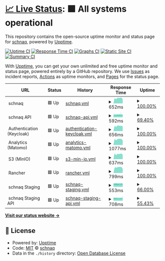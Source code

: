 # [📈 Live Status](https://status.schnaq.com): <!--live status--> **🟩 All systems operational**

This repository contains the open-source uptime monitor and status page for [schnaq](https://schnaq.com), powered by [Upptime](https://github.com/upptime/upptime).

[![Uptime CI](https://github.com/schnaq/status/workflows/Uptime%20CI/badge.svg)](https://github.com/schnaq/status/actions?query=workflow%3A%22Uptime+CI%22)
[![Response Time CI](https://github.com/schnaq/status/workflows/Response%20Time%20CI/badge.svg)](https://github.com/schnaq/status/actions?query=workflow%3A%22Response+Time+CI%22)
[![Graphs CI](https://github.com/schnaq/status/workflows/Graphs%20CI/badge.svg)](https://github.com/schnaq/status/actions?query=workflow%3A%22Graphs+CI%22)
[![Static Site CI](https://github.com/schnaq/status/workflows/Static%20Site%20CI/badge.svg)](https://github.com/schnaq/status/actions?query=workflow%3A%22Static+Site+CI%22)
[![Summary CI](https://github.com/schnaq/status/workflows/Summary%20CI/badge.svg)](https://github.com/schnaq/status/actions?query=workflow%3A%22Summary+CI%22)

With [Upptime](https://upptime.js.org), you can get your own unlimited and free uptime monitor and status page, powered entirely by a GitHub repository. We use [Issues](https://github.com/schnaq/status/issues) as incident reports, [Actions](https://github.com/schnaq/status/actions) as uptime monitors, and [Pages](https://status.schnaq.com) for the status page.

<!--start: status pages-->
<!-- This summary is generated by Upptime (https://github.com/upptime/upptime) -->
<!-- Do not edit this manually, your changes will be overwritten -->
<!-- prettier-ignore -->
| URL | Status | History | Response Time | Uptime |
| --- | ------ | ------- | ------------- | ------ |
| <img alt="" src="https://favicons.githubusercontent.com/null" height="13"> schnaq | 🟩 Up | [schnaq.yml](https://github.com/schnaq/status/commits/HEAD/history/schnaq.yml) | <details><summary><img alt="Response time graph" src="./graphs/schnaq/response-time-week.png" height="20"> 652ms</summary><br><a href="https://status.schnaq.com/history/schnaq"><img alt="Response time 747" src="https://img.shields.io/endpoint?url=https%3A%2F%2Fraw.githubusercontent.com%2Fschnaq%2Fstatus%2FHEAD%2Fapi%2Fschnaq%2Fresponse-time.json"></a><br><a href="https://status.schnaq.com/history/schnaq"><img alt="24-hour response time 530" src="https://img.shields.io/endpoint?url=https%3A%2F%2Fraw.githubusercontent.com%2Fschnaq%2Fstatus%2FHEAD%2Fapi%2Fschnaq%2Fresponse-time-day.json"></a><br><a href="https://status.schnaq.com/history/schnaq"><img alt="7-day response time 652" src="https://img.shields.io/endpoint?url=https%3A%2F%2Fraw.githubusercontent.com%2Fschnaq%2Fstatus%2FHEAD%2Fapi%2Fschnaq%2Fresponse-time-week.json"></a><br><a href="https://status.schnaq.com/history/schnaq"><img alt="30-day response time 747" src="https://img.shields.io/endpoint?url=https%3A%2F%2Fraw.githubusercontent.com%2Fschnaq%2Fstatus%2FHEAD%2Fapi%2Fschnaq%2Fresponse-time-month.json"></a><br><a href="https://status.schnaq.com/history/schnaq"><img alt="1-year response time 747" src="https://img.shields.io/endpoint?url=https%3A%2F%2Fraw.githubusercontent.com%2Fschnaq%2Fstatus%2FHEAD%2Fapi%2Fschnaq%2Fresponse-time-year.json"></a></details> | <details><summary><a href="https://status.schnaq.com/history/schnaq">100.00%</a></summary><a href="https://status.schnaq.com/history/schnaq"><img alt="All-time uptime 100.00%" src="https://img.shields.io/endpoint?url=https%3A%2F%2Fraw.githubusercontent.com%2Fschnaq%2Fstatus%2FHEAD%2Fapi%2Fschnaq%2Fuptime.json"></a><br><a href="https://status.schnaq.com/history/schnaq"><img alt="24-hour uptime 100.00%" src="https://img.shields.io/endpoint?url=https%3A%2F%2Fraw.githubusercontent.com%2Fschnaq%2Fstatus%2FHEAD%2Fapi%2Fschnaq%2Fuptime-day.json"></a><br><a href="https://status.schnaq.com/history/schnaq"><img alt="7-day uptime 100.00%" src="https://img.shields.io/endpoint?url=https%3A%2F%2Fraw.githubusercontent.com%2Fschnaq%2Fstatus%2FHEAD%2Fapi%2Fschnaq%2Fuptime-week.json"></a><br><a href="https://status.schnaq.com/history/schnaq"><img alt="30-day uptime 100.00%" src="https://img.shields.io/endpoint?url=https%3A%2F%2Fraw.githubusercontent.com%2Fschnaq%2Fstatus%2FHEAD%2Fapi%2Fschnaq%2Fuptime-month.json"></a><br><a href="https://status.schnaq.com/history/schnaq"><img alt="1-year uptime 100.00%" src="https://img.shields.io/endpoint?url=https%3A%2F%2Fraw.githubusercontent.com%2Fschnaq%2Fstatus%2FHEAD%2Fapi%2Fschnaq%2Fuptime-year.json"></a></details>
| <img alt="" src="https://favicons.githubusercontent.com/null" height="13"> schnaq API | 🟩 Up | [schnaq-api.yml](https://github.com/schnaq/status/commits/HEAD/history/schnaq-api.yml) | <details><summary><img alt="Response time graph" src="./graphs/schnaq-api/response-time-week.png" height="20"> 592ms</summary><br><a href="https://status.schnaq.com/history/schnaq-api"><img alt="Response time 587" src="https://img.shields.io/endpoint?url=https%3A%2F%2Fraw.githubusercontent.com%2Fschnaq%2Fstatus%2FHEAD%2Fapi%2Fschnaq-api%2Fresponse-time.json"></a><br><a href="https://status.schnaq.com/history/schnaq-api"><img alt="24-hour response time 578" src="https://img.shields.io/endpoint?url=https%3A%2F%2Fraw.githubusercontent.com%2Fschnaq%2Fstatus%2FHEAD%2Fapi%2Fschnaq-api%2Fresponse-time-day.json"></a><br><a href="https://status.schnaq.com/history/schnaq-api"><img alt="7-day response time 592" src="https://img.shields.io/endpoint?url=https%3A%2F%2Fraw.githubusercontent.com%2Fschnaq%2Fstatus%2FHEAD%2Fapi%2Fschnaq-api%2Fresponse-time-week.json"></a><br><a href="https://status.schnaq.com/history/schnaq-api"><img alt="30-day response time 587" src="https://img.shields.io/endpoint?url=https%3A%2F%2Fraw.githubusercontent.com%2Fschnaq%2Fstatus%2FHEAD%2Fapi%2Fschnaq-api%2Fresponse-time-month.json"></a><br><a href="https://status.schnaq.com/history/schnaq-api"><img alt="1-year response time 587" src="https://img.shields.io/endpoint?url=https%3A%2F%2Fraw.githubusercontent.com%2Fschnaq%2Fstatus%2FHEAD%2Fapi%2Fschnaq-api%2Fresponse-time-year.json"></a></details> | <details><summary><a href="https://status.schnaq.com/history/schnaq-api">69.40%</a></summary><a href="https://status.schnaq.com/history/schnaq-api"><img alt="All-time uptime 75.81%" src="https://img.shields.io/endpoint?url=https%3A%2F%2Fraw.githubusercontent.com%2Fschnaq%2Fstatus%2FHEAD%2Fapi%2Fschnaq-api%2Fuptime.json"></a><br><a href="https://status.schnaq.com/history/schnaq-api"><img alt="24-hour uptime 56.54%" src="https://img.shields.io/endpoint?url=https%3A%2F%2Fraw.githubusercontent.com%2Fschnaq%2Fstatus%2FHEAD%2Fapi%2Fschnaq-api%2Fuptime-day.json"></a><br><a href="https://status.schnaq.com/history/schnaq-api"><img alt="7-day uptime 69.40%" src="https://img.shields.io/endpoint?url=https%3A%2F%2Fraw.githubusercontent.com%2Fschnaq%2Fstatus%2FHEAD%2Fapi%2Fschnaq-api%2Fuptime-week.json"></a><br><a href="https://status.schnaq.com/history/schnaq-api"><img alt="30-day uptime 75.81%" src="https://img.shields.io/endpoint?url=https%3A%2F%2Fraw.githubusercontent.com%2Fschnaq%2Fstatus%2FHEAD%2Fapi%2Fschnaq-api%2Fuptime-month.json"></a><br><a href="https://status.schnaq.com/history/schnaq-api"><img alt="1-year uptime 75.81%" src="https://img.shields.io/endpoint?url=https%3A%2F%2Fraw.githubusercontent.com%2Fschnaq%2Fstatus%2FHEAD%2Fapi%2Fschnaq-api%2Fuptime-year.json"></a></details>
| <img alt="" src="https://favicons.githubusercontent.com/null" height="13"> Authentication (Keycloak) | 🟩 Up | [authentication-keycloak.yml](https://github.com/schnaq/status/commits/HEAD/history/authentication-keycloak.yml) | <details><summary><img alt="Response time graph" src="./graphs/authentication-keycloak/response-time-week.png" height="20"> 656ms</summary><br><a href="https://status.schnaq.com/history/authentication-keycloak"><img alt="Response time 658" src="https://img.shields.io/endpoint?url=https%3A%2F%2Fraw.githubusercontent.com%2Fschnaq%2Fstatus%2FHEAD%2Fapi%2Fauthentication-keycloak%2Fresponse-time.json"></a><br><a href="https://status.schnaq.com/history/authentication-keycloak"><img alt="24-hour response time 627" src="https://img.shields.io/endpoint?url=https%3A%2F%2Fraw.githubusercontent.com%2Fschnaq%2Fstatus%2FHEAD%2Fapi%2Fauthentication-keycloak%2Fresponse-time-day.json"></a><br><a href="https://status.schnaq.com/history/authentication-keycloak"><img alt="7-day response time 656" src="https://img.shields.io/endpoint?url=https%3A%2F%2Fraw.githubusercontent.com%2Fschnaq%2Fstatus%2FHEAD%2Fapi%2Fauthentication-keycloak%2Fresponse-time-week.json"></a><br><a href="https://status.schnaq.com/history/authentication-keycloak"><img alt="30-day response time 658" src="https://img.shields.io/endpoint?url=https%3A%2F%2Fraw.githubusercontent.com%2Fschnaq%2Fstatus%2FHEAD%2Fapi%2Fauthentication-keycloak%2Fresponse-time-month.json"></a><br><a href="https://status.schnaq.com/history/authentication-keycloak"><img alt="1-year response time 658" src="https://img.shields.io/endpoint?url=https%3A%2F%2Fraw.githubusercontent.com%2Fschnaq%2Fstatus%2FHEAD%2Fapi%2Fauthentication-keycloak%2Fresponse-time-year.json"></a></details> | <details><summary><a href="https://status.schnaq.com/history/authentication-keycloak">100.00%</a></summary><a href="https://status.schnaq.com/history/authentication-keycloak"><img alt="All-time uptime 100.00%" src="https://img.shields.io/endpoint?url=https%3A%2F%2Fraw.githubusercontent.com%2Fschnaq%2Fstatus%2FHEAD%2Fapi%2Fauthentication-keycloak%2Fuptime.json"></a><br><a href="https://status.schnaq.com/history/authentication-keycloak"><img alt="24-hour uptime 100.00%" src="https://img.shields.io/endpoint?url=https%3A%2F%2Fraw.githubusercontent.com%2Fschnaq%2Fstatus%2FHEAD%2Fapi%2Fauthentication-keycloak%2Fuptime-day.json"></a><br><a href="https://status.schnaq.com/history/authentication-keycloak"><img alt="7-day uptime 100.00%" src="https://img.shields.io/endpoint?url=https%3A%2F%2Fraw.githubusercontent.com%2Fschnaq%2Fstatus%2FHEAD%2Fapi%2Fauthentication-keycloak%2Fuptime-week.json"></a><br><a href="https://status.schnaq.com/history/authentication-keycloak"><img alt="30-day uptime 100.00%" src="https://img.shields.io/endpoint?url=https%3A%2F%2Fraw.githubusercontent.com%2Fschnaq%2Fstatus%2FHEAD%2Fapi%2Fauthentication-keycloak%2Fuptime-month.json"></a><br><a href="https://status.schnaq.com/history/authentication-keycloak"><img alt="1-year uptime 100.00%" src="https://img.shields.io/endpoint?url=https%3A%2F%2Fraw.githubusercontent.com%2Fschnaq%2Fstatus%2FHEAD%2Fapi%2Fauthentication-keycloak%2Fuptime-year.json"></a></details>
| <img alt="" src="https://favicons.githubusercontent.com/null" height="13"> Analytics (Matomo) | 🟩 Up | [analytics-matomo.yml](https://github.com/schnaq/status/commits/HEAD/history/analytics-matomo.yml) | <details><summary><img alt="Response time graph" src="./graphs/analytics-matomo/response-time-week.png" height="20"> 1077ms</summary><br><a href="https://status.schnaq.com/history/analytics-matomo"><img alt="Response time 1083" src="https://img.shields.io/endpoint?url=https%3A%2F%2Fraw.githubusercontent.com%2Fschnaq%2Fstatus%2FHEAD%2Fapi%2Fanalytics-matomo%2Fresponse-time.json"></a><br><a href="https://status.schnaq.com/history/analytics-matomo"><img alt="24-hour response time 864" src="https://img.shields.io/endpoint?url=https%3A%2F%2Fraw.githubusercontent.com%2Fschnaq%2Fstatus%2FHEAD%2Fapi%2Fanalytics-matomo%2Fresponse-time-day.json"></a><br><a href="https://status.schnaq.com/history/analytics-matomo"><img alt="7-day response time 1077" src="https://img.shields.io/endpoint?url=https%3A%2F%2Fraw.githubusercontent.com%2Fschnaq%2Fstatus%2FHEAD%2Fapi%2Fanalytics-matomo%2Fresponse-time-week.json"></a><br><a href="https://status.schnaq.com/history/analytics-matomo"><img alt="30-day response time 1083" src="https://img.shields.io/endpoint?url=https%3A%2F%2Fraw.githubusercontent.com%2Fschnaq%2Fstatus%2FHEAD%2Fapi%2Fanalytics-matomo%2Fresponse-time-month.json"></a><br><a href="https://status.schnaq.com/history/analytics-matomo"><img alt="1-year response time 1083" src="https://img.shields.io/endpoint?url=https%3A%2F%2Fraw.githubusercontent.com%2Fschnaq%2Fstatus%2FHEAD%2Fapi%2Fanalytics-matomo%2Fresponse-time-year.json"></a></details> | <details><summary><a href="https://status.schnaq.com/history/analytics-matomo">100.00%</a></summary><a href="https://status.schnaq.com/history/analytics-matomo"><img alt="All-time uptime 100.00%" src="https://img.shields.io/endpoint?url=https%3A%2F%2Fraw.githubusercontent.com%2Fschnaq%2Fstatus%2FHEAD%2Fapi%2Fanalytics-matomo%2Fuptime.json"></a><br><a href="https://status.schnaq.com/history/analytics-matomo"><img alt="24-hour uptime 100.00%" src="https://img.shields.io/endpoint?url=https%3A%2F%2Fraw.githubusercontent.com%2Fschnaq%2Fstatus%2FHEAD%2Fapi%2Fanalytics-matomo%2Fuptime-day.json"></a><br><a href="https://status.schnaq.com/history/analytics-matomo"><img alt="7-day uptime 100.00%" src="https://img.shields.io/endpoint?url=https%3A%2F%2Fraw.githubusercontent.com%2Fschnaq%2Fstatus%2FHEAD%2Fapi%2Fanalytics-matomo%2Fuptime-week.json"></a><br><a href="https://status.schnaq.com/history/analytics-matomo"><img alt="30-day uptime 100.00%" src="https://img.shields.io/endpoint?url=https%3A%2F%2Fraw.githubusercontent.com%2Fschnaq%2Fstatus%2FHEAD%2Fapi%2Fanalytics-matomo%2Fuptime-month.json"></a><br><a href="https://status.schnaq.com/history/analytics-matomo"><img alt="1-year uptime 100.00%" src="https://img.shields.io/endpoint?url=https%3A%2F%2Fraw.githubusercontent.com%2Fschnaq%2Fstatus%2FHEAD%2Fapi%2Fanalytics-matomo%2Fuptime-year.json"></a></details>
| <img alt="" src="https://favicons.githubusercontent.com/null" height="13"> S3 (MinIO) | 🟩 Up | [s3-min-io.yml](https://github.com/schnaq/status/commits/HEAD/history/s3-min-io.yml) | <details><summary><img alt="Response time graph" src="./graphs/s3-min-io/response-time-week.png" height="20"> 637ms</summary><br><a href="https://status.schnaq.com/history/s3-min-io"><img alt="Response time 660" src="https://img.shields.io/endpoint?url=https%3A%2F%2Fraw.githubusercontent.com%2Fschnaq%2Fstatus%2FHEAD%2Fapi%2Fs3-min-io%2Fresponse-time.json"></a><br><a href="https://status.schnaq.com/history/s3-min-io"><img alt="24-hour response time 542" src="https://img.shields.io/endpoint?url=https%3A%2F%2Fraw.githubusercontent.com%2Fschnaq%2Fstatus%2FHEAD%2Fapi%2Fs3-min-io%2Fresponse-time-day.json"></a><br><a href="https://status.schnaq.com/history/s3-min-io"><img alt="7-day response time 637" src="https://img.shields.io/endpoint?url=https%3A%2F%2Fraw.githubusercontent.com%2Fschnaq%2Fstatus%2FHEAD%2Fapi%2Fs3-min-io%2Fresponse-time-week.json"></a><br><a href="https://status.schnaq.com/history/s3-min-io"><img alt="30-day response time 660" src="https://img.shields.io/endpoint?url=https%3A%2F%2Fraw.githubusercontent.com%2Fschnaq%2Fstatus%2FHEAD%2Fapi%2Fs3-min-io%2Fresponse-time-month.json"></a><br><a href="https://status.schnaq.com/history/s3-min-io"><img alt="1-year response time 660" src="https://img.shields.io/endpoint?url=https%3A%2F%2Fraw.githubusercontent.com%2Fschnaq%2Fstatus%2FHEAD%2Fapi%2Fs3-min-io%2Fresponse-time-year.json"></a></details> | <details><summary><a href="https://status.schnaq.com/history/s3-min-io">100.00%</a></summary><a href="https://status.schnaq.com/history/s3-min-io"><img alt="All-time uptime 100.00%" src="https://img.shields.io/endpoint?url=https%3A%2F%2Fraw.githubusercontent.com%2Fschnaq%2Fstatus%2FHEAD%2Fapi%2Fs3-min-io%2Fuptime.json"></a><br><a href="https://status.schnaq.com/history/s3-min-io"><img alt="24-hour uptime 100.00%" src="https://img.shields.io/endpoint?url=https%3A%2F%2Fraw.githubusercontent.com%2Fschnaq%2Fstatus%2FHEAD%2Fapi%2Fs3-min-io%2Fuptime-day.json"></a><br><a href="https://status.schnaq.com/history/s3-min-io"><img alt="7-day uptime 100.00%" src="https://img.shields.io/endpoint?url=https%3A%2F%2Fraw.githubusercontent.com%2Fschnaq%2Fstatus%2FHEAD%2Fapi%2Fs3-min-io%2Fuptime-week.json"></a><br><a href="https://status.schnaq.com/history/s3-min-io"><img alt="30-day uptime 100.00%" src="https://img.shields.io/endpoint?url=https%3A%2F%2Fraw.githubusercontent.com%2Fschnaq%2Fstatus%2FHEAD%2Fapi%2Fs3-min-io%2Fuptime-month.json"></a><br><a href="https://status.schnaq.com/history/s3-min-io"><img alt="1-year uptime 100.00%" src="https://img.shields.io/endpoint?url=https%3A%2F%2Fraw.githubusercontent.com%2Fschnaq%2Fstatus%2FHEAD%2Fapi%2Fs3-min-io%2Fuptime-year.json"></a></details>
| <img alt="" src="https://favicons.githubusercontent.com/null" height="13"> Rancher | 🟩 Up | [rancher.yml](https://github.com/schnaq/status/commits/HEAD/history/rancher.yml) | <details><summary><img alt="Response time graph" src="./graphs/rancher/response-time-week.png" height="20"> 799ms</summary><br><a href="https://status.schnaq.com/history/rancher"><img alt="Response time 784" src="https://img.shields.io/endpoint?url=https%3A%2F%2Fraw.githubusercontent.com%2Fschnaq%2Fstatus%2FHEAD%2Fapi%2Francher%2Fresponse-time.json"></a><br><a href="https://status.schnaq.com/history/rancher"><img alt="24-hour response time 605" src="https://img.shields.io/endpoint?url=https%3A%2F%2Fraw.githubusercontent.com%2Fschnaq%2Fstatus%2FHEAD%2Fapi%2Francher%2Fresponse-time-day.json"></a><br><a href="https://status.schnaq.com/history/rancher"><img alt="7-day response time 799" src="https://img.shields.io/endpoint?url=https%3A%2F%2Fraw.githubusercontent.com%2Fschnaq%2Fstatus%2FHEAD%2Fapi%2Francher%2Fresponse-time-week.json"></a><br><a href="https://status.schnaq.com/history/rancher"><img alt="30-day response time 784" src="https://img.shields.io/endpoint?url=https%3A%2F%2Fraw.githubusercontent.com%2Fschnaq%2Fstatus%2FHEAD%2Fapi%2Francher%2Fresponse-time-month.json"></a><br><a href="https://status.schnaq.com/history/rancher"><img alt="1-year response time 784" src="https://img.shields.io/endpoint?url=https%3A%2F%2Fraw.githubusercontent.com%2Fschnaq%2Fstatus%2FHEAD%2Fapi%2Francher%2Fresponse-time-year.json"></a></details> | <details><summary><a href="https://status.schnaq.com/history/rancher">100.00%</a></summary><a href="https://status.schnaq.com/history/rancher"><img alt="All-time uptime 100.00%" src="https://img.shields.io/endpoint?url=https%3A%2F%2Fraw.githubusercontent.com%2Fschnaq%2Fstatus%2FHEAD%2Fapi%2Francher%2Fuptime.json"></a><br><a href="https://status.schnaq.com/history/rancher"><img alt="24-hour uptime 100.00%" src="https://img.shields.io/endpoint?url=https%3A%2F%2Fraw.githubusercontent.com%2Fschnaq%2Fstatus%2FHEAD%2Fapi%2Francher%2Fuptime-day.json"></a><br><a href="https://status.schnaq.com/history/rancher"><img alt="7-day uptime 100.00%" src="https://img.shields.io/endpoint?url=https%3A%2F%2Fraw.githubusercontent.com%2Fschnaq%2Fstatus%2FHEAD%2Fapi%2Francher%2Fuptime-week.json"></a><br><a href="https://status.schnaq.com/history/rancher"><img alt="30-day uptime 100.00%" src="https://img.shields.io/endpoint?url=https%3A%2F%2Fraw.githubusercontent.com%2Fschnaq%2Fstatus%2FHEAD%2Fapi%2Francher%2Fuptime-month.json"></a><br><a href="https://status.schnaq.com/history/rancher"><img alt="1-year uptime 100.00%" src="https://img.shields.io/endpoint?url=https%3A%2F%2Fraw.githubusercontent.com%2Fschnaq%2Fstatus%2FHEAD%2Fapi%2Francher%2Fuptime-year.json"></a></details>
| <img alt="" src="https://favicons.githubusercontent.com/null" height="13"> schnaq Staging | 🟩 Up | [schnaq-staging.yml](https://github.com/schnaq/status/commits/HEAD/history/schnaq-staging.yml) | <details><summary><img alt="Response time graph" src="./graphs/schnaq-staging/response-time-week.png" height="20"> 553ms</summary><br><a href="https://status.schnaq.com/history/schnaq-staging"><img alt="Response time 546" src="https://img.shields.io/endpoint?url=https%3A%2F%2Fraw.githubusercontent.com%2Fschnaq%2Fstatus%2FHEAD%2Fapi%2Fschnaq-staging%2Fresponse-time.json"></a><br><a href="https://status.schnaq.com/history/schnaq-staging"><img alt="24-hour response time 532" src="https://img.shields.io/endpoint?url=https%3A%2F%2Fraw.githubusercontent.com%2Fschnaq%2Fstatus%2FHEAD%2Fapi%2Fschnaq-staging%2Fresponse-time-day.json"></a><br><a href="https://status.schnaq.com/history/schnaq-staging"><img alt="7-day response time 553" src="https://img.shields.io/endpoint?url=https%3A%2F%2Fraw.githubusercontent.com%2Fschnaq%2Fstatus%2FHEAD%2Fapi%2Fschnaq-staging%2Fresponse-time-week.json"></a><br><a href="https://status.schnaq.com/history/schnaq-staging"><img alt="30-day response time 546" src="https://img.shields.io/endpoint?url=https%3A%2F%2Fraw.githubusercontent.com%2Fschnaq%2Fstatus%2FHEAD%2Fapi%2Fschnaq-staging%2Fresponse-time-month.json"></a><br><a href="https://status.schnaq.com/history/schnaq-staging"><img alt="1-year response time 546" src="https://img.shields.io/endpoint?url=https%3A%2F%2Fraw.githubusercontent.com%2Fschnaq%2Fstatus%2FHEAD%2Fapi%2Fschnaq-staging%2Fresponse-time-year.json"></a></details> | <details><summary><a href="https://status.schnaq.com/history/schnaq-staging">66.00%</a></summary><a href="https://status.schnaq.com/history/schnaq-staging"><img alt="All-time uptime 73.12%" src="https://img.shields.io/endpoint?url=https%3A%2F%2Fraw.githubusercontent.com%2Fschnaq%2Fstatus%2FHEAD%2Fapi%2Fschnaq-staging%2Fuptime.json"></a><br><a href="https://status.schnaq.com/history/schnaq-staging"><img alt="24-hour uptime 55.96%" src="https://img.shields.io/endpoint?url=https%3A%2F%2Fraw.githubusercontent.com%2Fschnaq%2Fstatus%2FHEAD%2Fapi%2Fschnaq-staging%2Fuptime-day.json"></a><br><a href="https://status.schnaq.com/history/schnaq-staging"><img alt="7-day uptime 66.00%" src="https://img.shields.io/endpoint?url=https%3A%2F%2Fraw.githubusercontent.com%2Fschnaq%2Fstatus%2FHEAD%2Fapi%2Fschnaq-staging%2Fuptime-week.json"></a><br><a href="https://status.schnaq.com/history/schnaq-staging"><img alt="30-day uptime 73.12%" src="https://img.shields.io/endpoint?url=https%3A%2F%2Fraw.githubusercontent.com%2Fschnaq%2Fstatus%2FHEAD%2Fapi%2Fschnaq-staging%2Fuptime-month.json"></a><br><a href="https://status.schnaq.com/history/schnaq-staging"><img alt="1-year uptime 73.12%" src="https://img.shields.io/endpoint?url=https%3A%2F%2Fraw.githubusercontent.com%2Fschnaq%2Fstatus%2FHEAD%2Fapi%2Fschnaq-staging%2Fuptime-year.json"></a></details>
| <img alt="" src="https://favicons.githubusercontent.com/null" height="13"> schnaq Staging API | 🟩 Up | [schnaq-staging-api.yml](https://github.com/schnaq/status/commits/HEAD/history/schnaq-staging-api.yml) | <details><summary><img alt="Response time graph" src="./graphs/schnaq-staging-api/response-time-week.png" height="20"> 708ms</summary><br><a href="https://status.schnaq.com/history/schnaq-staging-api"><img alt="Response time 706" src="https://img.shields.io/endpoint?url=https%3A%2F%2Fraw.githubusercontent.com%2Fschnaq%2Fstatus%2FHEAD%2Fapi%2Fschnaq-staging-api%2Fresponse-time.json"></a><br><a href="https://status.schnaq.com/history/schnaq-staging-api"><img alt="24-hour response time 744" src="https://img.shields.io/endpoint?url=https%3A%2F%2Fraw.githubusercontent.com%2Fschnaq%2Fstatus%2FHEAD%2Fapi%2Fschnaq-staging-api%2Fresponse-time-day.json"></a><br><a href="https://status.schnaq.com/history/schnaq-staging-api"><img alt="7-day response time 708" src="https://img.shields.io/endpoint?url=https%3A%2F%2Fraw.githubusercontent.com%2Fschnaq%2Fstatus%2FHEAD%2Fapi%2Fschnaq-staging-api%2Fresponse-time-week.json"></a><br><a href="https://status.schnaq.com/history/schnaq-staging-api"><img alt="30-day response time 706" src="https://img.shields.io/endpoint?url=https%3A%2F%2Fraw.githubusercontent.com%2Fschnaq%2Fstatus%2FHEAD%2Fapi%2Fschnaq-staging-api%2Fresponse-time-month.json"></a><br><a href="https://status.schnaq.com/history/schnaq-staging-api"><img alt="1-year response time 706" src="https://img.shields.io/endpoint?url=https%3A%2F%2Fraw.githubusercontent.com%2Fschnaq%2Fstatus%2FHEAD%2Fapi%2Fschnaq-staging-api%2Fresponse-time-year.json"></a></details> | <details><summary><a href="https://status.schnaq.com/history/schnaq-staging-api">55.43%</a></summary><a href="https://status.schnaq.com/history/schnaq-staging-api"><img alt="All-time uptime 64.77%" src="https://img.shields.io/endpoint?url=https%3A%2F%2Fraw.githubusercontent.com%2Fschnaq%2Fstatus%2FHEAD%2Fapi%2Fschnaq-staging-api%2Fuptime.json"></a><br><a href="https://status.schnaq.com/history/schnaq-staging-api"><img alt="24-hour uptime 35.45%" src="https://img.shields.io/endpoint?url=https%3A%2F%2Fraw.githubusercontent.com%2Fschnaq%2Fstatus%2FHEAD%2Fapi%2Fschnaq-staging-api%2Fuptime-day.json"></a><br><a href="https://status.schnaq.com/history/schnaq-staging-api"><img alt="7-day uptime 55.43%" src="https://img.shields.io/endpoint?url=https%3A%2F%2Fraw.githubusercontent.com%2Fschnaq%2Fstatus%2FHEAD%2Fapi%2Fschnaq-staging-api%2Fuptime-week.json"></a><br><a href="https://status.schnaq.com/history/schnaq-staging-api"><img alt="30-day uptime 64.77%" src="https://img.shields.io/endpoint?url=https%3A%2F%2Fraw.githubusercontent.com%2Fschnaq%2Fstatus%2FHEAD%2Fapi%2Fschnaq-staging-api%2Fuptime-month.json"></a><br><a href="https://status.schnaq.com/history/schnaq-staging-api"><img alt="1-year uptime 64.77%" src="https://img.shields.io/endpoint?url=https%3A%2F%2Fraw.githubusercontent.com%2Fschnaq%2Fstatus%2FHEAD%2Fapi%2Fschnaq-staging-api%2Fuptime-year.json"></a></details>

<!--end: status pages-->

[**Visit our status website →**](https://status.schnaq.com)

## 📄 License

- Powered by: [Upptime](https://github.com/upptime/upptime)
- Code: [MIT](./LICENSE) © [schnaq](https://schnaq.com)
- Data in the `./history` directory: [Open Database License](https://opendatacommons.org/licenses/odbl/1-0/)
